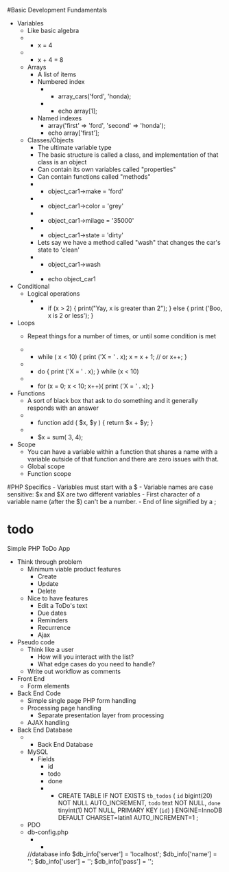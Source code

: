 #Basic Development Fundamentals
- Variables
    - Like basic algebra 
    - - x = 4
    - - x + 4 = 8
    - Arrays
        - A list of items 
        - Numbered index 
            - - array_cars('ford', 'honda);
            - - echo array[1];
        - Named indexes 
            - array('first' => 'ford', 'second' => 'honda');
            - echo array['first'];
    - Classes/Objects
        - The ultimate variable type
        - The basic structure is called a class, and implementation of that class is an object
        - Can contain its own variables called "properties"
        - Can contain functions called "methods"
        - - object_car1->make = 'ford'
        - - object_car1->color = 'grey'
        - - object_car1->milage = '35000'
        - - object_car1->state = 'dirty'
        - Lets say we have a method called "wash" that changes the car's state to 'clean'
        - - object_car1->wash
        - - echo object_car1
- Conditional
    - Logical operations
        - - if (x > 2) { 
            print("Yay, x is greater than 2"); 
           } else { 
            print ('Boo, x is 2 or less'); 
           }
- Loops
    - Repeat things for a number of times, or until some condition is met
    - - while ( x < 10) { 
        print ('X = ' . x);
        x = x + 1; // or x++;
       }
    - - do {
        print ('X = ' . x);
    } while (x < 10)
    
    - - for (x = 0; x < 10; x++){
        print ('X = ' . x);
       }
- Functions
    - A sort of black box that ask to do something and it generally responds with an answer
    - - function add ( $x, $y ) {
        return $x + $y;
       }  
    - - $x = sum( 3, 4);
- Scope
    - You can have a variable within a function that shares a name with a variable outside of that function and there are zero issues with that.
    - Global scope
    - Function scope

#PHP Specifics
    - Variables must start with a $
    - Variable names are case sensitive: $x and $X are two different variables
    - First character of a variable name (after the $) can't be a number.
    - End of line signified by a ;

# todo
Simple PHP ToDo App

- Think through problem
    - Minimum viable product features
        - Create
        - Update
        - Delete
    - Nice to have features
        - Edit a ToDo's text
        - Due dates
        - Reminders
        - Recurrence
        - Ajax
- Pseudo code
    - Think like a user
        - How will you interact with the list?
        - What edge cases do you need to handle?
    - Write out workflow as comments
- Front End
    - Form elements
- Back End Code
    - Simple single page PHP form handling
    - Processing page handling
        - Separate presentation layer from processing
    - AJAX handling
- Back End Database
    - - Back End Database
    - MySQL
        - Fields
            - id
            - todo
            - done
            - - CREATE TABLE IF NOT EXISTS `tb_todos` (
              `id` bigint(20) NOT NULL AUTO_INCREMENT,
              `todo` text NOT NULL,
              `done` tinyint(1) NOT NULL,
              PRIMARY KEY (`id`)
            ) ENGINE=InnoDB DEFAULT CHARSET=latin1 AUTO_INCREMENT=1 ;
    - PDO
    - db-config.php
        - - <?php
        //database info
        $db_info['server'] = 'localhost';
        $db_info['name'] = '';
        $db_info['user'] = '';
        $db_info['pass'] = '';
        
